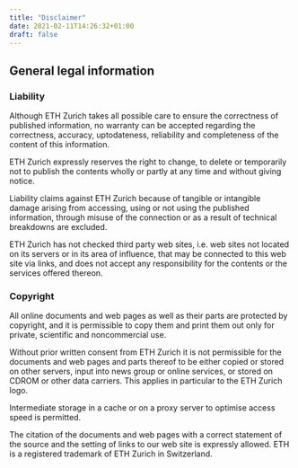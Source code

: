 ```yaml
---
title: "Disclaimer"
date: 2021-02-11T14:26:32+01:00
draft: false
---
```

## General legal information

### Liability

Although ETH Zurich takes all possible care to ensure the correctness of published information, no warranty can be accepted regarding the correctness, accuracy, uptodateness, reliability and completeness of the content of this information.

ETH Zurich expressly reserves the right to change, to delete or temporarily not to publish the contents wholly or partly at any time and without giving notice.

Liability claims against ETH Zurich because of tangible or intangible damage arising from accessing, using or not using the published information, through misuse of the connection or as a result of technical breakdowns are excluded.

ETH Zurich has not checked third party web sites, i.e. web sites not located on its servers or in its area of influence, that may be connected to this web site via links, and does not accept any responsibility for the contents or the services offered thereon.

### Copyright

All online documents and web pages as well as their parts are protected by copyright, and it is permissible to copy them and print them out only for private, scientific and noncommercial use.

Without prior written consent from ETH Zurich it is not permissible for the documents and web pages and parts thereof to be either copied or stored on other servers, input into news group or online services, or stored on CDROM
or other data carriers. This applies in particular to the ETH Zurich logo.

Intermediate storage in a cache or on a proxy server to optimise access speed is permitted.

The citation of the documents and web pages with a correct statement of the source and the setting of links to our web site is expressly allowed. ETH is a registered trademark of ETH Zurich in Switzerland.
